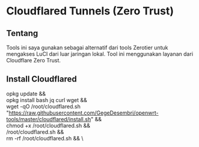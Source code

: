 # Cloudflared Tunnels (Zero Trust)

## Tentang

Tools ini saya gunakan sebagai alternatif dari tools Zerotier untuk mengakses LuCI dari luar jaringan lokal. Tool ini menggunakan layanan dari Cloudflare Zero Trust.

## Install Cloudflared

opkg update && \
opkg install bash jq curl wget && \
wget -qO /root/cloudflared.sh "https://raw.githubusercontent.com/GegeDesembri/openwrt-tools/master/cloudflared/install.sh" && \
chmod +x /root/cloudflared.sh && \
/root/cloudflared.sh && \
rm -rf /root/cloudflared.sh && \
